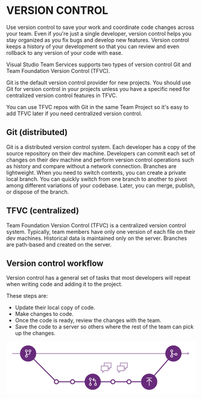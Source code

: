 # VERSION CONTROL

Use version control to save your work and coordinate code changes across your team. Even if you're just a single developer, version control helps you stay organized as you fix bugs and develop new features.
Version control keeps a history of your development so that you can review and even rollback to any version of your code with ease.

Visual Studio Team Services supports two types of version control Git and Team Foundation Version Control (TFVC).

Git is the default version control provider for new projects. You should use Git for version control in your projects unless you have a specific need for centralized version control features in TFVC.

You can use TFVC repos with Git in the same Team Project so it's easy to add TFVC later if you need centralized version control. 

## Git (distributed)

Git is a distributed version control system. Each developer has a copy of the source repository on their dev machine. Developers can commit each set of changes on their dev machine and perform version control operations such as history and compare without a network connection. Branches are lightweight. When you need to switch contexts, you can create a private local branch. You can quickly switch from one branch to another to pivot among different variations of your codebase. Later, you can merge, publish, or dispose of the branch.

## TFVC (centralized)

Team Foundation Version Control (TFVC) is a centralized version control system. 
Typically, team members have only one version of each file on their dev machines. Historical data is maintained only on the server. Branches are path-based and created on the server.

## Version control workflow

Version control has a general set of tasks that most developers will repeat when writing code and adding it to the project. 

These steps are:

- Update their local copy of code.
- Make changes to code.
- Once the code is ready, review the changes with the team.
- Save the code to a server so others where the rest of the team can pick up the changes.

![](img/image2.png)

